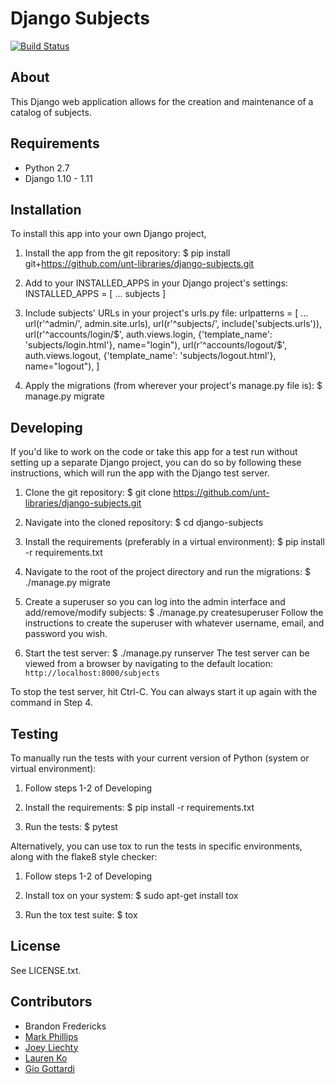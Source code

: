 Django Subjects
===============

[![Build Status](https://travis-ci.org/unt-libraries/django-subjects.svg?branch=master)](https://travis-ci.org/unt-libraries/django-subjects)


About
-----

This Django web application allows for the creation and maintenance of a catalog of subjects.


Requirements
------------

* Python 2.7
* Django 1.10 - 1.11


Installation
------------

To install this app into your own Django project,

1. Install the app from the git repository:
       $ pip install git+https://github.com/unt-libraries/django-subjects.git

2. Add to your INSTALLED_APPS in your Django project's settings:
       INSTALLED_APPS = [
           ...
           subjects
       ]

3. Include subjects' URLs in your project's urls.py file:
       urlpatterns = [
           ...
           url(r'^admin/', admin.site.urls),
           url(r'^subjects/', include('subjects.urls')),
           url(r'^accounts/login/$', auth.views.login,
               {'template_name': 'subjects/login.html'}, name="login"),
           url(r'^accounts/logout/$', auth.views.logout,
               {'template_name': 'subjects/logout.html'}, name="logout"),
       ]

4. Apply the migrations (from wherever your project's manage.py file is):
       $ manage.py migrate


Developing
----------

If you'd like to work on the code or take this app for a test run without setting up a separate Django project,
you can do so by following these instructions, which will run the app with the Django test server.

1. Clone the git repository:
       $ git clone https://github.com/unt-libraries/django-subjects.git

2. Navigate into the cloned repository:
       $ cd django-subjects

3. Install the requirements (preferably in a virtual environment):
       $ pip install -r requirements.txt

4. Navigate to the root of the project directory and run the migrations:
       $ ./manage.py migrate

5. Create a superuser so you can log into the admin interface and add/remove/modify subjects:
       $ ./manage.py createsuperuser
   Follow the instructions to create the superuser with whatever username, email, and password you wish.

6. Start the test server:
       $ ./manage.py runserver
   The test server can be viewed from a browser by navigating to the default location: `http://localhost:8000/subjects`

To stop the test server, hit Ctrl-C. You can always start it up again with the command in Step 4.


Testing
-------

To manually run the tests with your current version of Python (system or virtual environment):

1. Follow steps 1-2 of Developing

2. Install the requirements:
       $ pip install -r requirements.txt

3. Run the tests:
       $ pytest

Alternatively, you can use tox to run the tests in specific environments, along with the flake8 style checker:

1. Follow steps 1-2 of Developing

2. Install tox on your system:
       $ sudo apt-get install tox

3. Run the tox test suite:
       $ tox


License
-------

See LICENSE.txt.


Contributors
------------

* Brandon Fredericks
* [Mark Phillips](https://github.com/vphill)
* [Joey Liechty](https://github.com/yeahdef)
* [Lauren Ko](https://github.com/ldko)
* [Gio Gottardi](https://github.com/somexpert)

